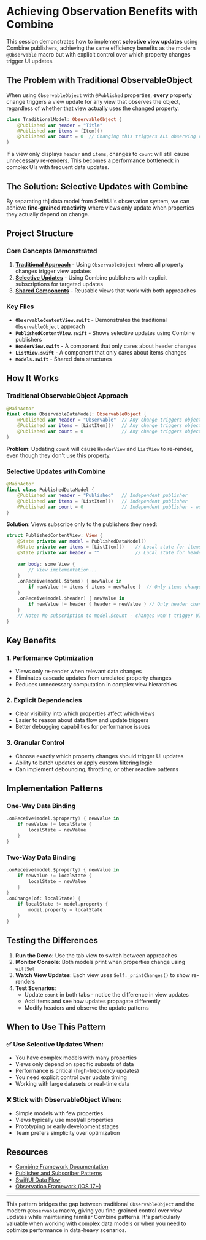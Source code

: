 # Achieving Observation Benefits with Combine

This session demonstrates how to implement **selective view updates** using Combine publishers, achieving the same efficiency benefits as the modern `@Observable` macro but with explicit control over which property changes trigger UI updates.

## The Problem with Traditional ObservableObject

When using `ObservableObject` with `@Published` properties, **every** property change triggers a view update for any view that observes the object, regardless of whether that view actually uses the changed property.

```swift
class TraditionalModel: ObservableObject {
    @Published var header = "Title"
    @Published var items = [Item]()
    @Published var count = 0  // Changing this triggers ALL observing views
}
```

If a view only displays `header` and `items`, changes to `count` will still cause unnecessary re-renders. This becomes a performance bottleneck in complex UIs with frequent data updates.

## The Solution: Selective Updates with Combine

By separating th]
  data model from SwiftUI's observation system, we can achieve **fine-grained reactivity** where views only update when properties they actually depend on change.

## Project Structure

### Core Concepts Demonstrated

1. **[Traditional Approach](./CombineSelectiveUpdatesDemo/ObservableContentView.swift)** - Using `ObservableObject` where all property changes trigger view updates
2. **[Selective Updates](./CombineSelectiveUpdatesDemo/PublishedContentView.swift)** - Using Combine publishers with explicit subscriptions for targeted updates
3. **[Shared Components](./CombineSelectiveUpdatesDemo/)** - Reusable views that work with both approaches

### Key Files

- **`ObservableContentView.swift`** - Demonstrates the traditional `ObservableObject` approach
- **`PublishedContentView.swift`** - Shows selective updates using Combine publishers
- **`HeaderView.swift`** - A component that only cares about header changes
- **`ListView.swift`** - A component that only cares about items changes
- **`Models.swift`** - Shared data structures

## How It Works

### Traditional ObservableObject Approach

```swift
@MainActor
final class ObservableDataModel: ObservableObject {
    @Published var header = "Observable"  // Any change triggers objectWillChange
    @Published var items = [ListItem]()   // Any change triggers objectWillChange  
    @Published var count = 0              // Any change triggers objectWillChange
}
```

**Problem**: Updating `count` will cause `HeaderView` and `ListView` to re-render, even though they don't use this property.

### Selective Updates with Combine

```swift
@MainActor
final class PublishedDataModel {
    @Published var header = "Published"   // Independent publisher
    @Published var items = [ListItem]()   // Independent publisher
    @Published var count = 0              // Independent publisher - won't affect UI
}
```

**Solution**: Views subscribe only to the publishers they need:

```swift
struct PublishedContentView: View {
    @State private var model = PublishedDataModel()
    @State private var items = [ListItem]()    // Local state for items
    @State private var header = ""             // Local state for header
    
    var body: some View {
        // View implementation...
    }
    .onReceive(model.$items) { newValue in
        if newValue != items { items = newValue }  // Only items changes affect this
    }
    .onReceive(model.$header) { newValue in
        if newValue != header { header = newValue } // Only header changes affect this
    }
    // Note: No subscription to model.$count - changes won't trigger UI updates
}
```

## Key Benefits

### 1. **Performance Optimization**
- Views only re-render when relevant data changes
- Eliminates cascade updates from unrelated property changes
- Reduces unnecessary computation in complex view hierarchies

### 2. **Explicit Dependencies**
- Clear visibility into which properties affect which views
- Easier to reason about data flow and update triggers
- Better debugging capabilities for performance issues

### 3. **Granular Control**
- Choose exactly which property changes should trigger UI updates
- Ability to batch updates or apply custom filtering logic
- Can implement debouncing, throttling, or other reactive patterns

## Implementation Patterns

### One-Way Data Binding
```swift
.onReceive(model.$property) { newValue in
    if newValue != localState {
        localState = newValue
    }
}
```

### Two-Way Data Binding
```swift
.onReceive(model.$property) { newValue in
    if newValue != localState {
        localState = newValue
    }
}
.onChange(of: localState) {
    if localState != model.property {
        model.property = localState
    }
}
```

## Testing the Differences

1. **Run the Demo**: Use the tab view to switch between approaches
2. **Monitor Console**: Both models print when properties change using `willSet`
3. **Watch View Updates**: Each view uses `Self._printChanges()` to show re-renders
4. **Test Scenarios**:
   - Update `count` in both tabs - notice the difference in view updates
   - Add items and see how updates propagate differently
   - Modify headers and observe the update patterns

## When to Use This Pattern

### ✅ Use Selective Updates When:
- You have complex models with many properties
- Views only depend on specific subsets of data
- Performance is critical (high-frequency updates)
- You need explicit control over update timing
- Working with large datasets or real-time data

### ❌ Stick with ObservableObject When:
- Simple models with few properties
- Views typically use most/all properties
- Prototyping or early development stages
- Team prefers simplicity over optimization

## Resources

- [Combine Framework Documentation](https://developer.apple.com/documentation/combine)
- [Publisher and Subscriber Patterns](https://developer.apple.com/documentation/combine/publisher)
- [SwiftUI Data Flow](https://developer.apple.com/documentation/swiftui/managing-model-data-in-your-app)
- [Observation Framework (iOS 17+)](https://developer.apple.com/documentation/observation)

---

This pattern bridges the gap between traditional `ObservableObject` and the modern `@Observable` macro, giving you fine-grained control over view updates while maintaining familiar Combine patterns. It's particularly valuable when working with complex data models or when you need to optimize performance in data-heavy scenarios.
